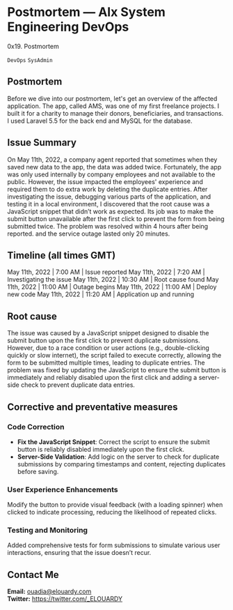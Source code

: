 # Postmortem — Alx System Engineering DevOps
0x19. Postmortem


``DevOps``
``SysAdmin``

## Postmortem
Before we dive into our postmortem, let's get an overview of the affected application. The app, called AMS, was one of my first freelance projects. I built it for a charity to manage their donors, beneficiaries, and transactions. I used Laravel 5.5 for the back end and MySQL for the database.

## Issue Summary
On May 11th, 2022, a company agent reported that sometimes when they saved new data to the app, the data was added twice. Fortunately, the app was only used internally by company employees and not available to the public. However, the issue impacted the employees' experience and required them to do extra work by deleting the duplicate entries. After investigating the issue, debugging various parts of the application, and testing it in a local environment, I discovered that the root cause was a JavaScript snippet that didn’t work as expected. Its job was to make the submit button unavailable after the first click to prevent the form from being submitted twice.
The problem was resolved within 4 hours after being reported. and the service outage lasted only 20 minutes.

## Timeline (all times GMT)
May 11th, 2022 | 7:00 AM | Issue reported
May 11th, 2022 | 7:20 AM | Investigating the issue
May 11th, 2022 | 10:30 AM | Root cause found
May 11th, 2022 | 11:00 AM | Outage begins
May 11th, 2022 | 11:00 AM | Deploy new code
May 11th, 2022 | 11:20 AM | Application up and running

## Root cause
The issue was caused by a JavaScript snippet designed to disable the submit button upon the first click to prevent duplicate submissions. However, due to a race condition or user actions (e.g., double-clicking quickly or slow internet), the script failed to execute correctly, allowing the form to be submitted multiple times, leading to duplicate entries.
The problem was fixed by updating the JavaScript to ensure the submit button is immediately and reliably disabled upon the first click and adding a server-side check to prevent duplicate data entries.

## Corrective and preventative measures

### Code Correction
- **Fix the JavaScript Snippet**: Correct the script to ensure the submit button is reliably disabled immediately upon the first click.
- **Server-Side Validation**: Add logic on the server to check for duplicate submissions by comparing timestamps and content, rejecting duplicates before saving.

### User Experience Enhancements
Modify the button to provide visual feedback (with a loading spinner) when clicked to indicate processing, reducing the likelihood of repeated clicks.

### Testing and Monitoring
Added comprehensive tests for form submissions to simulate various user interactions, ensuring that the issue doesn’t recur.


## Contact Me
**Email:** ouadia@elouardy.com \
**Twitter:** https://twitter.com/_ELOUARDY
